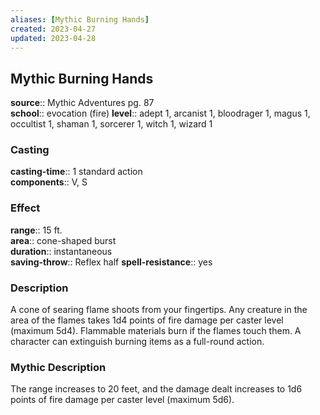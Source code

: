 ```yaml
---
aliases: [Mythic Burning Hands]
created: 2023-04-27
updated: 2023-04-28
---
```


## Mythic Burning Hands

**source**:: Mythic Adventures pg. 87  
**school**:: evocation (fire)
**level**:: adept 1, arcanist 1, bloodrager 1, magus 1, occultist 1, shaman 1, sorcerer 1, witch 1, wizard 1

### Casting

**casting-time**:: 1 standard action  
**components**:: V, S

### Effect

**range**:: 15 ft.  
**area**:: cone-shaped burst  
**duration**:: instantaneous  
**saving-throw**:: Reflex half
**spell-resistance**:: yes

### Description

A cone of searing flame shoots from your fingertips. Any creature in the area of the flames takes 1d4 points of fire damage per caster level (maximum 5d4). Flammable materials burn if the flames touch them. A character can extinguish burning items as a full-round action.

### Mythic Description

The range increases to 20 feet, and the damage dealt increases to 1d6 points of fire damage per caster level (maximum 5d6).
